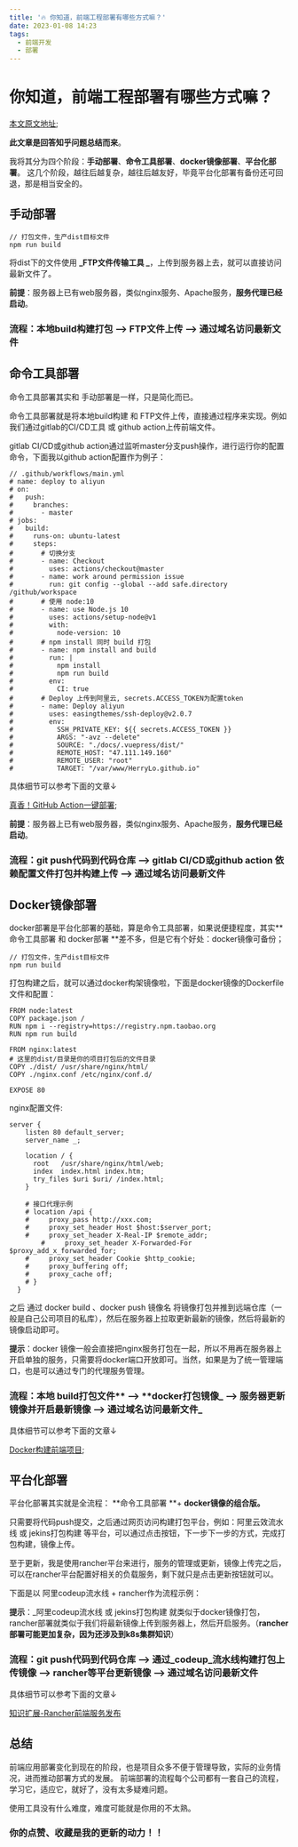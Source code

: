 ```yaml
---
title: '🔥 你知道，前端工程部署有哪些方式嘛？'
date: 2023-01-08 14:23
tags: 
  - 前端开发 
  - 部署 
---
```


# 你知道，前端工程部署有哪些方式嘛？

[本文原文地址](https://github.com/AttemptWeb/Record/issues/37);

**此文章是回答知乎问题总结而来**。

我将其分为四个阶段：**手动部署**、**命令工具部署**、**docker镜像部署**、**平台化部署**。
这几个阶段，越往后越复杂，越往后越友好，毕竟平台化部署有备份还可回退，那是相当安全的。

## 手动部署

```
// 打包文件，生产dist目标文件 
npm run build
```

将dist下的文件使用 **_FTP文件传输工具 _**，上传到服务器上去，就可以直接访问最新文件了。

**前提**：服务器上已有web服务器，类似nginx服务、Apache服务，**服务代理已经启动**。

### 流程：本地build构建打包 ——> FTP文件上传 ——> 通过域名访问最新文件

## 命令工具部署

命令工具部署其实和 手动部署是一样，只是简化而已。

命令工具部署就是将本地build构建 和 FTP文件上传，直接通过程序来实现。例如我们通过gitlab的CI/CD工具 或 github action上传前端文件。

gitlab CI/CD或github action通过监听master分支push操作，进行运行你的配置命令，下面我以github action配置作为例子：

```
// .github/workflows/main.yml
# name: deploy to aliyun
# on:
#   push:
#     branches:
#       - master
# jobs:
#   build:
#     runs-on: ubuntu-latest
#     steps:
#       # 切换分支
#       - name: Checkout
#         uses: actions/checkout@master
#       - name: work around permission issue
#         run: git config --global --add safe.directory /github/workspace
#       # 使用 node:10
#       - name: use Node.js 10
#         uses: actions/setup-node@v1
#         with:
#           node-version: 10
#       # npm install 同时 build 打包
#       - name: npm install and build
#         run: |
#           npm install
#           npm run build
#         env:
#           CI: true
#       # Deploy 上传到阿里云, secrets.ACCESS_TOKEN为配置token
#       - name: Deploy aliyun
#         uses: easingthemes/ssh-deploy@v2.0.7
#         env:
#           SSH_PRIVATE_KEY: ${{ secrets.ACCESS_TOKEN }}
#           ARGS: "-avz --delete"
#           SOURCE: "./docs/.vuepress/dist/"
#           REMOTE_HOST: "47.111.149.160"
#           REMOTE_USER: "root"
#           TARGET: "/var/www/HerryLo.github.io"
```

具体细节可以参考下面的文章↓

[真香！GitHub Action一键部署](https://zhuanlan.zhihu.com/p/97782842);

**前提**：服务器上已有web服务器，类似nginx服务、Apache服务，**服务代理已经启动**。

### 流程：git push代码到代码仓库 ——> gitlab CI/CD或github action 依赖配置文件打包并构建上传 ——> 通过域名访问最新文件


## Docker镜像部署

docker部署是平台化部署的基础，算是命令工具部署，如果说便捷程度，其实**命令工具部署 和 docker部署 **差不多，但是它有个好处：docker镜像可备份；

```
// 打包文件，生产dist目标文件 
npm run build
```

打包构建之后，就可以通过docker构架镜像啦，下面是docker镜像的Dockerfile文件和配置：

```
FROM node:latest
COPY package.json /
RUN npm i --registry=https://registry.npm.taobao.org
RUN npm run build

FROM nginx:latest
# 这里的dist/目录是你的项目打包后的文件目录
COPY ./dist/ /usr/share/nginx/html/
COPY ./nginx.conf /etc/nginx/conf.d/

EXPOSE 80
```
nginx配置文件:
```
server {
    listen 80 default_server;
    server_name _;

    location / {
      root   /usr/share/nginx/html/web;
      index  index.html index.htm;
      try_files $uri $uri/ /index.html;
    }

    # 接口代理示例
    # location /api {
    #     proxy_pass http://xxx.com;
    #     proxy_set_header Host $host:$server_port;
    #     proxy_set_header X-Real-IP $remote_addr;
        #     proxy_set_header X-Forwarded-For $proxy_add_x_forwarded_for;
    #     proxy_set_header Cookie $http_cookie;
    #     proxy_buffering off;
    #     proxy_cache off;
    # }
  }
```

之后 通过 docker build 、docker push 镜像名 将镜像打包并推到远端仓库（一般是自己公司项目的私库），然后在服务器上拉取更新最新的镜像，然后将最新的镜像启动即可。

**提示**：docker 镜像一般会直接把nginx服务打包在一起，所以不用再在服务器上开启单独的服务，只需要将docker端口开放即可。当然，如果是为了统一管理端口，也是可以通过专门的代理服务管理。

### **流程：本地 build**打包文件** ——> **docker打包镜像_ ——> 服务器更新镜像并开启最新镜像 ——> 通过域名访问最新文件_

具体细节可以参考下面的文章↓

[Docker构建前端项目](https://zhuanlan.zhihu.com/p/597004812);

## 平台化部署

平台化部署其实就是全流程： **命令工具部署 **+ **docker镜像的组合版。**

只需要将代码push提交，之后通过网页访问构建打包平台，例如：阿里云效流水线 或 jekins打包构建 等平台，可以通过点击按钮，下一步下一步的方式，完成打包构建，镜像上传。

至于更新，我是使用rancher平台来进行，服务的管理或更新，镜像上传完之后，可以在rancher平台配置好相关的负载服务，剩下就只是点击更新按钮就可以。

下面是以 阿里codeup流水线 + rancher作为流程示例：

**提示**：_阿里codeup流水线 或 jekins打包构建 就类似于docker镜像打包，rancher部署就类似于我们将最新镜像上传到服务器上，然后开启服务。（**rancher部署可能更加复杂，因为还涉及到k8s集群知识**）

### 流程：git push代码到代码仓库 ——> 通过_codeup_流水线构建打包上传镜像 ——> rancher等平台更新镜像 ——> 通过域名访问最新文件

具体细节可以参考下面的文章↓

[知识扩展-Rancher前端服务发布](https://zhuanlan.zhihu.com/p/516678628)


## 总结

前端应用部署变化到现在的阶段，也是项目众多不便于管理导致，实际的业务情况，进而推动部署方式的发展。
前端部署的流程每个公司都有一套自己的流程，学习它，适应它，就好了，没有太多疑难问题。

使用工具没有什么难度，难度可能就是你用的不太熟。

### 你的点赞、收藏是我的更新的动力！！
